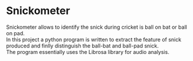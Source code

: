 # Snickometer 
Snickometer allows to identify the snick during cricket is ball on bat or ball on pad.<br/>
In this project a python program is written to extract the feature of snick produced and finlly distinguish the ball-bat and ball-pad snick.<br/>
The program essentially uses the Librosa library for audio analysis.


